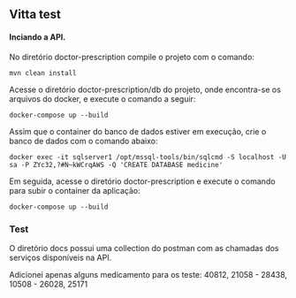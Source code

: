 ## Vitta test

#### Inciando a API.

No diretório doctor-prescription compile o projeto com o comando:

``` mvn clean install ```

Acesse o diretório doctor-prescription/db do projeto, onde encontra-se os arquivos do docker, e execute o comando a seguir:

``` docker-compose up --build ```

Assim que o container do banco de dados estiver em execução, crie o banco de dados com o comando abaixo:

``` docker exec -it sqlserver1 /opt/mssql-tools/bin/sqlcmd -S localhost -U sa -P ZYc32,?#N~kWCrqAWS -Q 'CREATE DATABASE medicine' ```

Em seguida, acesse o diretório doctor-prescription e execute o comando para subir o container da aplicação:

``` docker-compose up --build ```

### Test

O diretório docs possui uma collection do postman com as chamadas dos serviços disponíveis na API.

Adicionei apenas alguns medicamento para os teste: 40812, 21058 - 28438, 10508 - 26028, 25171
